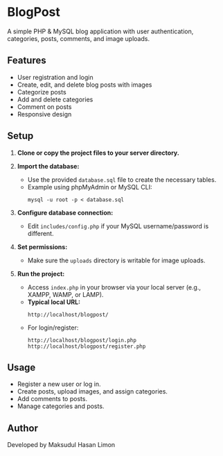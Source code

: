 # BlogPost

A simple PHP & MySQL blog application with user authentication, categories, posts, comments, and image uploads.

## Features

- User registration and login
- Create, edit, and delete blog posts with images
- Categorize posts
- Add and delete categories
- Comment on posts
- Responsive design

## Setup

1. **Clone or copy the project files to your server directory.**

2. **Import the database:**
   - Use the provided `database.sql` file to create the necessary tables.
   - Example using phpMyAdmin or MySQL CLI:
     ```
     mysql -u root -p < database.sql
     ```

3. **Configure database connection:**
   - Edit `includes/config.php` if your MySQL username/password is different.

4. **Set permissions:**
   - Make sure the `uploads` directory is writable for image uploads.

5. **Run the project:**
   - Access `index.php` in your browser via your local server (e.g., XAMPP, WAMP, or LAMP).
   - **Typical local URL:**  
     ```
     http://localhost/blogpost/
     ```
   - For login/register:  
     ```
     http://localhost/blogpost/login.php
     http://localhost/blogpost/register.php
     ```

## Usage

- Register a new user or log in.
- Create posts, upload images, and assign categories.
- Add comments to posts.
- Manage categories and posts.

## Author

Developed by Maksudul Hasan Limon
